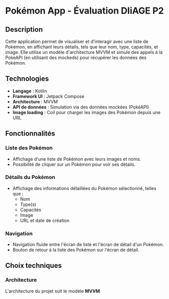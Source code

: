# Pokémon App - Évaluation DIiAGE P2

## Description

Cette application permet de visualiser et d'interagir avec une liste de Pokémon, en affichant leurs détails, tels que leur nom, type, capacités, et image. Elle utilise un modèle d'architecture MVVM et simule des appels à la PokeAPI (en utilisant des mockeds) pour récupérer les données des Pokémon.

## Technologies

- **Langage** : Kotlin
- **Framework UI** : Jetpack Compose
- **Architecture** : MVVM
- **API de données** : Simulation via des données mockées (PokéAPI)
- **Image loading** : Coil pour charger les images des Pokémon depuis une URL

## Fonctionnalités

### Liste des Pokémon
- Affichage d'une liste de Pokémon avec leurs images et noms.
- Possibilité de cliquer sur un Pokémon pour voir ses détails.

### Détails du Pokémon
- Affichage des informations détaillées du Pokémon sélectionné, telles que :
  - Nom
  - Type(s)
  - Capacités
  - Image
  - URL et date de création

### Navigation
- Navigation fluide entre l'écran de liste et l'écran de détail d'un Pokémon.
- Bouton de retour à la liste des Pokémon sur l'écran de détail.

## Choix techniques

### Architecture
L'architecture du projet suit le modèle **MVVM** 
